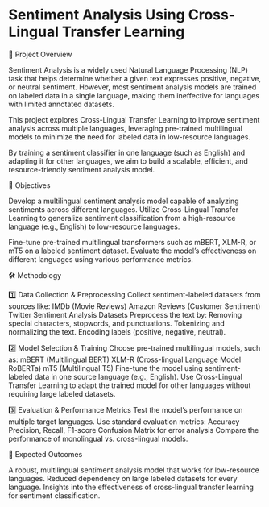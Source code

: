 # Sentiment Analysis Using Cross-Lingual Transfer Learning

📌 Project Overview

Sentiment Analysis is a widely used Natural Language Processing (NLP) task that helps determine whether a given text expresses positive, negative, or neutral sentiment. However, most sentiment analysis models are trained on labeled data in a single language, making them ineffective for languages with limited annotated datasets.

This project explores Cross-Lingual Transfer Learning to improve sentiment analysis across multiple languages, leveraging pre-trained multilingual models to minimize the need for labeled data in low-resource languages.

By training a sentiment classifier in one language (such as English) and adapting it for other languages, we aim to build a scalable, efficient, and resource-friendly sentiment analysis model.

🎯 Objectives

Develop a multilingual sentiment analysis model capable of analyzing sentiments across different languages.
Utilize Cross-Lingual Transfer Learning to generalize sentiment classification from a high-resource language (e.g., English) to low-resource languages.

Fine-tune pre-trained multilingual transformers such as mBERT, XLM-R, or mT5 on a labeled sentiment dataset.
Evaluate the model’s effectiveness on different languages using various performance metrics.

🛠 Methodology

1️⃣ Data Collection & Preprocessing
Collect sentiment-labeled datasets from sources like:
IMDb (Movie Reviews)
Amazon Reviews (Customer Sentiment)
Twitter Sentiment Analysis Datasets
Preprocess the text by:
Removing special characters, stopwords, and punctuations.
Tokenizing and normalizing the text.
Encoding labels (positive, negative, neutral).

2️⃣ Model Selection & Training
Choose pre-trained multilingual models, such as:
mBERT (Multilingual BERT)
XLM-R (Cross-lingual Language Model RoBERTa)
mT5 (Multilingual T5)
Fine-tune the model using sentiment-labeled data in one source language (e.g., English).
Use Cross-Lingual Transfer Learning to adapt the trained model for other languages without requiring large labeled datasets.

3️⃣ Evaluation & Performance Metrics
Test the model’s performance on multiple target languages.
Use standard evaluation metrics:
Accuracy
Precision, Recall, F1-score
Confusion Matrix for error analysis
Compare the performance of monolingual vs. cross-lingual models.

📌 Expected Outcomes

A robust, multilingual sentiment analysis model that works for low-resource languages.
Reduced dependency on large labeled datasets for every language.
Insights into the effectiveness of cross-lingual transfer learning for sentiment classification.
